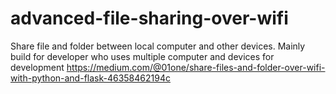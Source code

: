 # advanced-file-sharing-over-wifi
Share file and folder between local computer and other devices. Mainly build for developer who uses multiple computer and devices for development
https://medium.com/@01one/share-files-and-folder-over-wifi-with-python-and-flask-46358462194c
